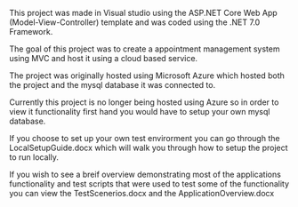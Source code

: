 This project was made in Visual studio using the ASP.NET Core Web App (Model-View-Controller) template and was coded using the .NET 7.0 Framework.

The goal of this project was to create a appointment management system using MVC and host it using a cloud based service. 

The project was originally hosted using Microsoft Azure which hosted both the project and the mysql database it was connected to.

Currently this project is no longer being hosted using Azure so in order to view it functionality first hand you would have to setup your own mysql database.

If you choose to set up your own test envirorment you can go through the LocalSetupGuide.docx which will walk you through how to setup the project to run locally.

If you wish to see a breif overview demonstrating most of the applications functionality and test scripts that were used to test some of the functionality you can view
the TestScenerios.docx and the ApplicationOverview.docx
